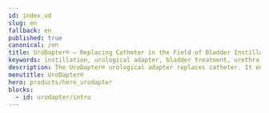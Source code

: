 ```yaml
---
id: index_ud
slug: en
fallback: en
published: true
canonical: /en
title: UroDapter® – Replacing Catheter in the Field of Bladder Instillation
keywords: instillation, urological adapter, bladder treatment, urethra treatment, pain-free, catheter replacement
description: The UroDapter® urological adapter replaces catheter. It enables painless and complication-free bladder treatment for several lower urinary tract diseases. 
menutitle: UroDapter®
hero: products/hero_urodapter
blocks:
  - id: urodapter/intro
---
```

